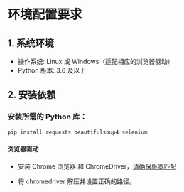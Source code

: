 # 环境配置要求

## 1. 系统环境
- 操作系统: Linux 或 Windows（适配相应的浏览器驱动）
- Python 版本: 3.6 及以上

## 2. 安装依赖

### 安装所需的 Python 库：

```bash
pip install requests beautifulsoup4 selenium

```

#### 浏览器驱动
- 安装 Chrome 浏览器 和 ChromeDriver，[请确保版本匹配](https://googlechromelabs.github.io/chrome-for-testing/131.0.6778.264.json) 

- 将 chromedriver 解压并设置正确的路径。
